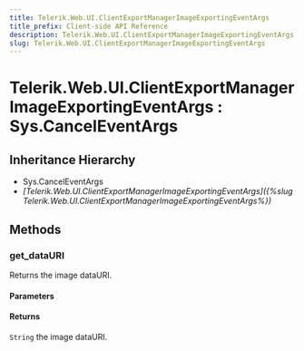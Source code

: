 ```yaml
---
title: Telerik.Web.UI.ClientExportManagerImageExportingEventArgs
title_prefix: Client-side API Reference
description: Telerik.Web.UI.ClientExportManagerImageExportingEventArgs
slug: Telerik.Web.UI.ClientExportManagerImageExportingEventArgs
---
```


# Telerik.Web.UI.ClientExportManagerImageExportingEventArgs : Sys.CancelEventArgs

## Inheritance Hierarchy

* Sys.CancelEventArgs
* *[Telerik.Web.UI.ClientExportManagerImageExportingEventArgs]({%slug Telerik.Web.UI.ClientExportManagerImageExportingEventArgs%})*


## Methods

###  get_dataURI 

Returns the image dataURI. 

#### Parameters

#### Returns

`String` the image dataURI. 

